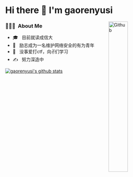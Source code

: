 # Hi there 👋 I'm gaorenyusi
<img width="35%" align="right" alt="Github" src="https://user-images.githubusercontent.com/48678280/88862734-4903af80-d201-11ea-968b-9c939d88a37c.gif" />
<h3> 👨🏻‍💻 &nbsp;About Me </h3>

- 🎓 &nbsp; 目前就读成信大
- 💼 &nbsp; 励志成为一名维护网络安全的有为青年
- 🌱 &nbsp; 没事爱打ctf，向✌们学习
- ✍️ &nbsp; 努力深造中
  
[![gaorenyusi's github stats](https://github-readme-stats.vercel.app/api?username=gaorenyusi)](https://github.com/anuraghazra/github-readme-stats)

